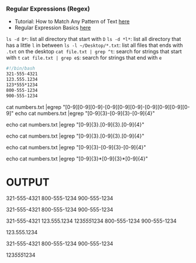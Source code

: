 ### Regular Expressions (Regex) 
- Tutorial: How to Match Any Pattern of Text [here](https://www.youtube.com/watch?v=sa-TUpSx1JA&t=114s)
- Regular Expression Basics [here](https://www.youtube.com/watch?v=KJG1dETacLI)

`ls -d D*`: list all directory that start with `D`
`ls -d *l*`: list all directory that has a little `l` in between
`ls -l ~/Desktop/*.txt`: list all files that ends with `.txt` on the desktop
`cat file.txt | grep ^t`: search for strings that start with `t`
`cat file.txt | grep e$`: search for strings that end with `e`
```sh
#!/bin/bash
321-555-4321
123.555.1234
123*555*1234
800-555-1234
900-555-1234
```
cat numbers.txt |egrep "[0-9][0-9][0-9]-[0-9][0-9][0-9]-[0-9][0-9][0-9][0-9]"
echo
cat numbers.txt |egrep "[0-9]{3}-[0-9]{3}-[0-9]{4}"

echo
cat numbers.txt |egrep "[0-9]{3}.[0-9]{3}.[0-9]{4}"

echo
cat numbers.txt |egrep "[0-9]{3}\.[0-9]{3}\.[0-9]{4}"

echo
cat numbers.txt |egrep "[0-9]{3}\-[0-9]{3}\-[0-9]{4}"

echo
cat numbers.txt |egrep "[0-9]{3}\*[0-9]{3}\*[0-9]{4}"


# OUTPUT
321-555-4321
800-555-1234
900-555-1234

321-555-4321
800-555-1234
900-555-1234

321-555-4321
123.555.1234
123*555*1234
800-555-1234
900-555-1234

123.555.1234

321-555-4321
800-555-1234
900-555-1234

123*555*1234
```